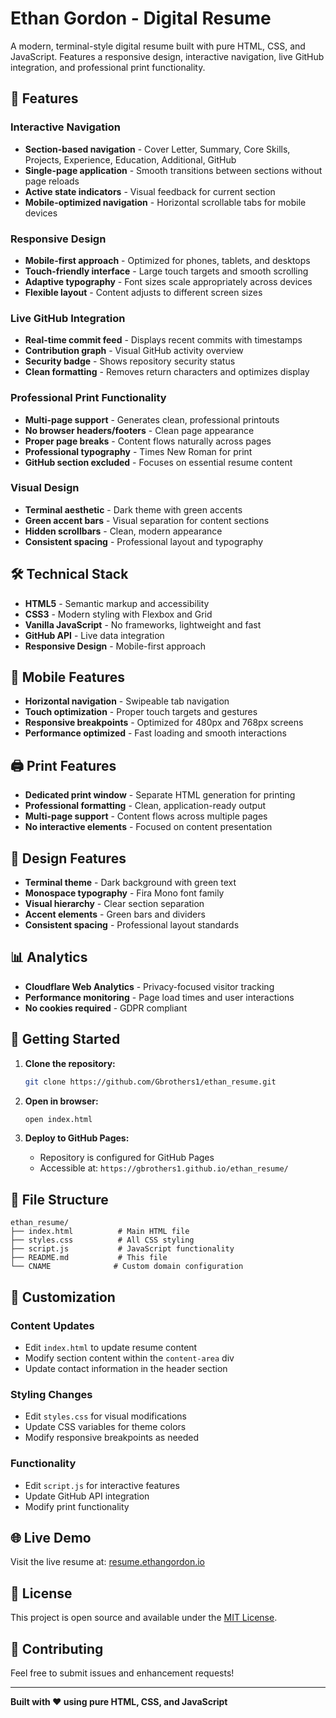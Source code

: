 # Ethan Gordon - Digital Resume

A modern, terminal-style digital resume built with pure HTML, CSS, and JavaScript. Features a responsive design, interactive navigation, live GitHub integration, and professional print functionality.

## 🚀 Features

### **Interactive Navigation**
- **Section-based navigation** - Cover Letter, Summary, Core Skills, Projects, Experience, Education, Additional, GitHub
- **Single-page application** - Smooth transitions between sections without page reloads
- **Active state indicators** - Visual feedback for current section
- **Mobile-optimized navigation** - Horizontal scrollable tabs for mobile devices

### **Responsive Design**
- **Mobile-first approach** - Optimized for phones, tablets, and desktops
- **Touch-friendly interface** - Large touch targets and smooth scrolling
- **Adaptive typography** - Font sizes scale appropriately across devices
- **Flexible layout** - Content adjusts to different screen sizes

### **Live GitHub Integration**
- **Real-time commit feed** - Displays recent commits with timestamps
- **Contribution graph** - Visual GitHub activity overview
- **Security badge** - Shows repository security status
- **Clean formatting** - Removes return characters and optimizes display

### **Professional Print Functionality**
- **Multi-page support** - Generates clean, professional printouts
- **No browser headers/footers** - Clean page appearance
- **Proper page breaks** - Content flows naturally across pages
- **Professional typography** - Times New Roman for print
- **GitHub section excluded** - Focuses on essential resume content

### **Visual Design**
- **Terminal aesthetic** - Dark theme with green accents
- **Green accent bars** - Visual separation for content sections
- **Hidden scrollbars** - Clean, modern appearance
- **Consistent spacing** - Professional layout and typography

## 🛠️ Technical Stack

- **HTML5** - Semantic markup and accessibility
- **CSS3** - Modern styling with Flexbox and Grid
- **Vanilla JavaScript** - No frameworks, lightweight and fast
- **GitHub API** - Live data integration
- **Responsive Design** - Mobile-first approach

## 📱 Mobile Features

- **Horizontal navigation** - Swipeable tab navigation
- **Touch optimization** - Proper touch targets and gestures
- **Responsive breakpoints** - Optimized for 480px and 768px screens
- **Performance optimized** - Fast loading and smooth interactions

## 🖨️ Print Features

- **Dedicated print window** - Separate HTML generation for printing
- **Professional formatting** - Clean, application-ready output
- **Multi-page support** - Content flows across multiple pages
- **No interactive elements** - Focused on content presentation

## 🎨 Design Features

- **Terminal theme** - Dark background with green text
- **Monospace typography** - Fira Mono font family
- **Visual hierarchy** - Clear section separation
- **Accent elements** - Green bars and dividers
- **Consistent spacing** - Professional layout standards

## 📊 Analytics

- **Cloudflare Web Analytics** - Privacy-focused visitor tracking
- **Performance monitoring** - Page load times and user interactions
- **No cookies required** - GDPR compliant

## 🚀 Getting Started

1. **Clone the repository:**
   ```bash
   git clone https://github.com/Gbrothers1/ethan_resume.git
   ```

2. **Open in browser:**
   ```bash
   open index.html
   ```

3. **Deploy to GitHub Pages:**
   - Repository is configured for GitHub Pages
   - Accessible at: `https://gbrothers1.github.io/ethan_resume/`

## 📁 File Structure

```
ethan_resume/
├── index.html          # Main HTML file
├── styles.css          # All CSS styling
├── script.js           # JavaScript functionality
├── README.md           # This file
└── CNAME              # Custom domain configuration
```

## 🔧 Customization

### **Content Updates**
- Edit `index.html` to update resume content
- Modify section content within the `content-area` div
- Update contact information in the header section

### **Styling Changes**
- Edit `styles.css` for visual modifications
- Update CSS variables for theme colors
- Modify responsive breakpoints as needed

### **Functionality**
- Edit `script.js` for interactive features
- Update GitHub API integration
- Modify print functionality

## 🌐 Live Demo

Visit the live resume at: [resume.ethangordon.io](https://resume.ethangordon.io)

## 📄 License

This project is open source and available under the [MIT License](LICENSE).

## 🤝 Contributing

Feel free to submit issues and enhancement requests!

---

**Built with ❤️ using pure HTML, CSS, and JavaScript**
